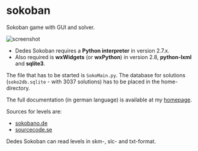 # sokoban
Sokoban game with GUI and solver.

![screenshot](http://dede67.bplaced.net/PhythonScripte/sokobanV2/soban-main.png)

* Dedes Sokoban requires a **Python interpreter** in version 2.7.x.
* Also required is **wxWidgets** (or **wxPython**) in version 2.8, **python-lxml** and **sqlite3**.

The file that has to be started is `SokoMain.py`.
The database for solutions (`soko2db.sqlite` - with 3037 solutions) has to be placed in the home-directory.

The full documentation (in german language) is available at my [homepage](http://dede67.bplaced.net/PhythonScripte/sokobanV2/sokoban.html).

Sources for levels are:
* [sokobano.de](http://sokobano.de/wiki/index.php?title=Links#Levels_for_Downloading)
* [sourcecode.se](http://www.sourcecode.se/sokoban/levels)

Dedes Sokoban can read levels in skm-, slc- and txt-format.
